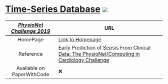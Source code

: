 # [Time-Series Database](https://github.com/WenjieDu/Time_Series_Database) ![](https://hits.seeyoufarm.com/api/count/incr/badge.svg?url=https%3A%2F%2Fgithub.com%2FWenjieDu%2FTime_Series_Database&count_bg=%2379C83D&title_bg=%23555555&icon=&icon_color=%23E7E7E7&title=Visits&edge_flat=false)


| <ins>*PhysioNet Challenge 2019*</ins> | URL                                                                                                                                             |
|:-------------------------------------:|-------------------------------------------------------------------------------------------------------------------------------------------------|
|               HomePage                | [Link to Homepage](https://physionet.org/content/challenge-2019/1.0.0/)                                                                         |
|               Reference               | [Early Prediction of Sepsis From Clinical Data: The PhysioNet/Computing in Cardiology Challenge](https://doi.org/10.1097/CCM.0000000000004145)  |
|      Available on PaperWithCode       | ❌                                                                                                                                               |

